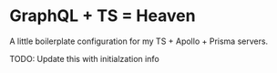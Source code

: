 # GraphQL + TS = Heaven

A little boilerplate configuration for my TS + Apollo + Prisma servers.

TODO: Update this with initialzation info
